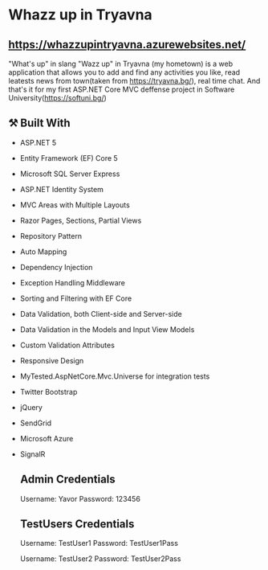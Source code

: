 # Whazz up in Tryavna
## https://whazzupintryavna.azurewebsites.net/
"What's up" in slang "Wazz up" in Tryavna (my hometown) is a web application that allows you to add and find any activities you like, read leatests news from town(taken from https://tryavna.bg/), 
real time chat. And that's it for my first ASP.NET Core MVC deffense project in Software University(https://softuni.bg/)

## :hammer_and_pick: Built With

- ASP.NET 5
- Entity Framework (EF) Core 5
- Microsoft SQL Server Express
- ASP.NET Identity System
- MVC Areas with Multiple Layouts
- Razor Pages, Sections, Partial Views
- Repository Pattern
- Auto Мapping
- Dependency Injection
- Exception Handling Middleware
- Sorting and Filtering with EF Core
- Data Validation, both Client-side and Server-side
- Data Validation in the Models and Input View Models
- Custom Validation Attributes
- Responsive Design
- MyTested.AspNetCore.Mvc.Universe for integration tests
- Twitter Bootstrap 
- jQuery
- SendGrid
- Microsoft Azure
- SignalR

  
  ## Admin Credentials
  Username: Yavor
  Password: 123456
  
  ## TestUsers Credentials
  Username: TestUser1
  Password: TestUser1Pass
  
  Username: TestUser2
  Password: TestUser2Pass

